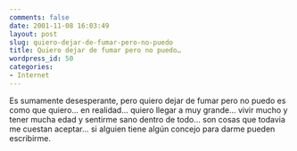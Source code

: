 ```yaml
---
comments: false
date: 2001-11-08 16:03:49
layout: post
slug: quiero-dejar-de-fumar-pero-no-puedo
title: Quiero dejar de fumar pero no puedo…
wordpress_id: 50
categories:
- Internet
---
```


Es sumamente desesperante, pero quiero dejar de fumar pero no puedo es como que quiero… en realidad… quiero llegar a muy grande… vivir mucho y tener mucha edad y sentirme sano dentro de todo… son cosas que todavia me cuestan aceptar… si alguien tiene algún concejo para darme pueden escribirme.




 
